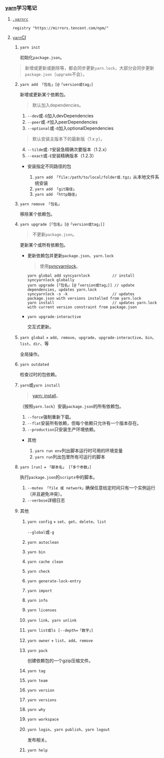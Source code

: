 ### [yarn](https://github.com/yarnpkg/yarn)学习笔记
1. [`.yarnrc`](https://classic.yarnpkg.com/zh-Hans/docs/yarnrc)

    ```text
    registry "https://mirrors.tencent.com/npm/"
    ```
2. [`yarn`CI](https://classic.yarnpkg.com/zh-Hans/docs/cli/)

    1. `yarn init`

        初始化`package.json`。

    >新增或更新或删除等，都会同步更新`yarn.lock`，大部分会同步更新`package.json`（`upgrade`不会）。

    2. `yarn add 「包名」[@「version或tag」]`

        新增或更新某个依赖包。

        >默认加入dependencies。

        1. `--dev`或`-D`加入devDependencies
        2. `--peer`或`-P`加入peerDependencies
        3. `--optional`或`-O`加入optionalDependencies

        >默认安装主版本下的最新版（1.x.y）。

        4. `--tilde`或`-T`安装急精确次要版本（1.2.x）
        5. `--exact`或`-E`安装精确版本（1.2.3）

        - 安装指定不同路径的包

            1. `yarn add 「file:/path/to/local/folder或.tgz」`从本地文件系统安装
            2. `yarn add 「git路径」`
            2. `yarn add 「http路径」`
    3. `yarn remove 「包名」`

        移除某个依赖包。
    4. `yarn upgrade [「包名」[@「version或tag」]]`

        >不更新`package.json`。

        更新某个或所有依赖包。

        - 更新依赖包并更新`package.json`、`yarn.lock`

            >使用[syncyarnlock](https://github.com/vasilevich/sync-yarnlock-into-packagejson)。

            ```shell
            yarn global add syncyarnlock          // install syncyarnlock globally
            yarn upgrade [「包名」[@「version或tag」]] // update dependencies, updates yarn.lock
            syncyarnlock -s -k                    // updates package.json with versions installed from yarn.lock
            yarn install                          // updates yarn.lock with current version constraint from package.json
            ```

        - `yarn upgrade-interactive`

            交互式更新。
    5. `yarn global` + `add`、`remove`、`upgrade`、`upgrade-interactive`、`bin`、`list`、`dir`、等

        全局操作。
    6. `yarn outdated`

        检查过时的包依赖。
    7. `yarn`或`yarn install`

        >[yarn: install](https://classic.yarnpkg.com/zh-Hans/docs/cli/install)。

        （按照`yarn.lock`）安装`package.json`的所有依赖包。

        1. `--force`强制重新下载。
        2. `--flat`安装所有依赖，但每个依赖只允许有一个版本存在。
        3. `--production`只安装生产环境依赖。

        - 其他

            1. `yarn run env`列出脚本运行时可用的环境变量
            2. `yarn run`列出包里所有可运行的脚本
    8. `yarn [run]` + `「脚本名」 [「多个参数」]`

        执行`package.json`的`scripts`中的脚本。

        1. `--mutex 「file 或 network」`确保任意给定时间只有一个实例运行（并且避免冲突）。
        2. `--verbose`详细日志
    9. 其他

        1. `yarn config` + `set`、`get`、`delete`、`list`

            `--global`或`-g`
        2. `yarn autoclean`
        3. `yarn bin`
        4. `yarn cache clean`
        5. `yarn check`
        6. `yarn generate-lock-entry`
        7. `yarn import`
        8. `yarn info`
        9. `yarn licenses`
        10. `yarn link`、`yarn unlink`
        11. `yarn list或ls [--depth=「数字」]`
        12. `yarn owner` + `list`、`add`、`remove`
        13. `yarn pack`

            创建依赖包的一个gzip压缩文件。
        14. `yarn tag`
        15. `yarn team`
        16. `yarn version`
        17. `yarn versions`
        18. `yarn why`
        19. `yarn workspace`
        20. `yarn login`、`yarn publish`、`yarn logout`

            发布相关。
        21. `yarn help`
